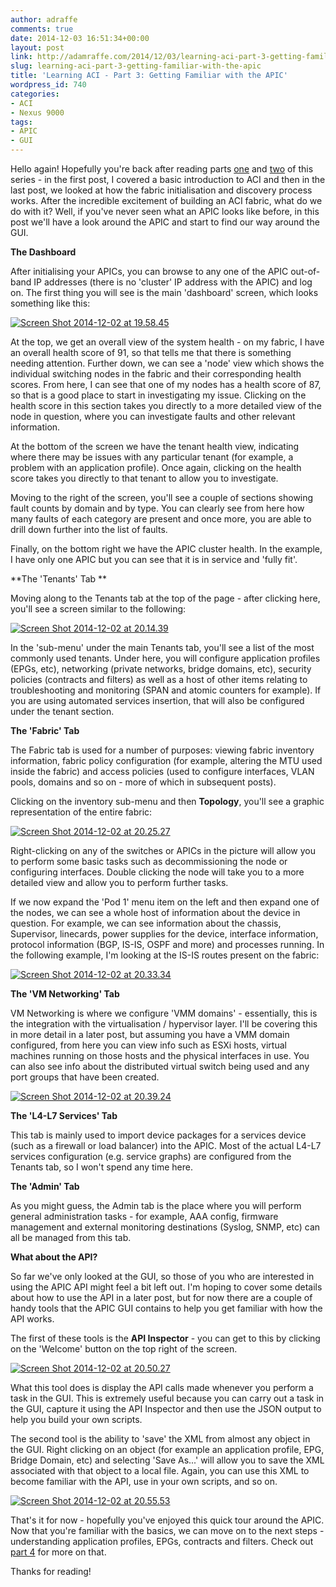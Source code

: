 ```yaml
---
author: adraffe
comments: true
date: 2014-12-03 16:51:34+00:00
layout: post
link: http://adamraffe.com/2014/12/03/learning-aci-part-3-getting-familiar-with-the-apic/
slug: learning-aci-part-3-getting-familiar-with-the-apic
title: 'Learning ACI - Part 3: Getting Familiar with the APIC'
wordpress_id: 740
categories:
- ACI
- Nexus 9000
tags:
- APIC
- GUI
---
```


Hello again! Hopefully you're back after reading parts [one](http://wp.me/p34R3O-bk) and [two](http://wp.me/p34R3O-bw) of this series - in the first post, I covered a basic introduction to ACI and then in the last post, we looked at how the fabric initialisation and discovery process works. After the incredible excitement of building an ACI fabric, what do we do with it? Well, if you've never seen what an APIC looks like before, in this post we'll have a look around the APIC and start to find our way around the GUI.

<!-- more -->

**The Dashboard**

After initialising your APICs, you can browse to any one of the APIC out-of-band IP addresses (there is no 'cluster' IP address with the APIC) and log on. The first thing you will see is the main 'dashboard' screen, which looks something like this:

[![Screen Shot 2014-12-02 at 19.58.45](https://adamraffe.files.wordpress.com/2014/12/screen-shot-2014-12-02-at-19-58-45.png)](https://adamraffe.files.wordpress.com/2014/12/screen-shot-2014-12-02-at-19-58-45.png)

At the top, we get an overall view of the system health - on my fabric, I have an overall health score of 91, so that tells me that there is something needing attention. Further down, we can see a 'node' view which shows the individual switching nodes in the fabric and their corresponding health scores. From here, I can see that one of my nodes has a health score of 87, so that is a good place to start in investigating my issue. Clicking on the health score in this section takes you directly to a more detailed view of the node in question, where you can investigate faults and other relevant information.

At the bottom of the screen we have the tenant health view, indicating where there may be issues with any particular tenant (for example, a problem with an application profile). Once again, clicking on the health score takes you directly to that tenant to allow you to investigate.

Moving to the right of the screen, you'll see a couple of sections showing fault counts by domain and by type. You can clearly see from here how many faults of each category are present and once more, you are able to drill down further into the list of faults.

Finally, on the bottom right we have the APIC cluster health. In the example, I have only one APIC but you can see that it is in service and 'fully fit'.

**The 'Tenants' Tab
**

Moving along to the Tenants tab at the top of the page - after clicking here, you'll see a screen similar to the following:

[![Screen Shot 2014-12-02 at 20.14.39](https://adamraffe.files.wordpress.com/2014/12/screen-shot-2014-12-02-at-20-14-39.png)](https://adamraffe.files.wordpress.com/2014/12/screen-shot-2014-12-02-at-20-14-39.png)

In the 'sub-menu' under the main Tenants tab, you'll see a list of the most commonly used tenants. Under here, you will configure application profiles (EPGs, etc), networking (private networks, bridge domains, etc), security policies (contracts and filters) as well as a host of other items relating to troubleshooting and monitoring (SPAN and atomic counters for example). If you are using automated services insertion, that will also be configured under the tenant section.

**The 'Fabric' Tab**

The Fabric tab is used for a number of purposes: viewing fabric inventory information, fabric policy configuration (for example, altering the MTU used inside the fabric) and access policies (used to configure interfaces, VLAN pools, domains and so on - more of which in subsequent posts).

Clicking on the inventory sub-menu and then **Topology**, you'll see a graphic representation of the entire fabric:

[![Screen Shot 2014-12-02 at 20.25.27](https://adamraffe.files.wordpress.com/2014/12/screen-shot-2014-12-02-at-20-25-27.png)](https://adamraffe.files.wordpress.com/2014/12/screen-shot-2014-12-02-at-20-25-27.png)

Right-clicking on any of the switches or APICs in the picture will allow you to perform some basic tasks such as decommissioning the node or configuring interfaces. Double clicking the node will take you to a more detailed view and allow you to perform further tasks.

If we now expand the 'Pod 1' menu item on the left and then expand one of the nodes, we can see a whole host of information about the device in question. For example, we can see information about the chassis, Supervisor, linecards, power supplies for the device, interface information, protocol information (BGP, IS-IS, OSPF and more) and processes running. In the following example, I'm looking at the IS-IS routes present on the fabric:

[![Screen Shot 2014-12-02 at 20.33.34](https://adamraffe.files.wordpress.com/2014/12/screen-shot-2014-12-02-at-20-33-34.png)](https://adamraffe.files.wordpress.com/2014/12/screen-shot-2014-12-02-at-20-33-34.png)

**The 'VM Networking' Tab**

VM Networking is where we configure 'VMM domains' - essentially, this is the integration with the virtualisation / hypervisor layer. I'll be covering this in more detail in a later post, but assuming you have a VMM domain configured, from here you can view info such as ESXi hosts, virtual machines running on those hosts and the physical interfaces in use. You can also see info about the distributed virtual switch being used and any port groups that have been created.

[![Screen Shot 2014-12-02 at 20.39.24](https://adamraffe.files.wordpress.com/2014/12/screen-shot-2014-12-02-at-20-39-24.png)](https://adamraffe.files.wordpress.com/2014/12/screen-shot-2014-12-02-at-20-39-24.png)

**The 'L4-L7 Services' Tab**

This tab is mainly used to import device packages for a services device (such as a firewall or load balancer) into the APIC. Most of the actual L4-L7 services configuration (e.g. service graphs) are configured from the Tenants tab, so I won't spend any time here.

**The 'Admin' Tab**

As you might guess, the Admin tab is the place where you will perform general administration tasks - for example, AAA config, firmware management and external monitoring destinations (Syslog, SNMP, etc) can all be managed from this tab.

**What about the API?**

So far we've only looked at the GUI, so those of you who are interested in using the APIC API might feel a bit left out. I'm hoping to cover some details about how to use the API in a later post, but for now there are a couple of handy tools that the APIC GUI contains to help you get familiar with how the API works.

The first of these tools is the **API Inspector** - you can get to this by clicking on the 'Welcome' button on the top right of the screen.

[![Screen Shot 2014-12-02 at 20.50.27](https://adamraffe.files.wordpress.com/2014/12/screen-shot-2014-12-02-at-20-50-27.png)](https://adamraffe.files.wordpress.com/2014/12/screen-shot-2014-12-02-at-20-50-27.png)

What this tool does is display the API calls made whenever you perform a task in the GUI. This is extremely useful because you can carry out a task in the GUI, capture it using the API Inspector and then use the JSON output to help you build your own scripts.

The second tool is the ability to 'save' the XML from almost any object in the GUI. Right clicking on an object (for example an application profile, EPG, Bridge Domain, etc) and selecting 'Save As...' will allow you to save the XML associated with that object to a local file. Again, you can use this XML to become familiar with the API, use in your own scripts, and so on.

[![Screen Shot 2014-12-02 at 20.55.53](https://adamraffe.files.wordpress.com/2014/12/screen-shot-2014-12-02-at-20-55-53.png)](https://adamraffe.files.wordpress.com/2014/12/screen-shot-2014-12-02-at-20-55-53.png)

That's it for now - hopefully you've enjoyed this quick tour around the APIC. Now that you're familiar with the basics, we can move on to the next steps - understanding application profiles, EPGs, contracts and filters. Check out [part 4](http://adamraffe.com/2015/01/02/learning-aci-part-4-application-profiles-epgs-contracts-and-filters/) for more on that.

Thanks for reading!
